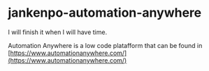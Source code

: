 # jankenpo-automation-anywhere

I will finish it when I will have time.

Automation Anywhere is a low code platafform that can be found in [https://www.automationanywhere.com/](https://www.automationanywhere.com/) 
